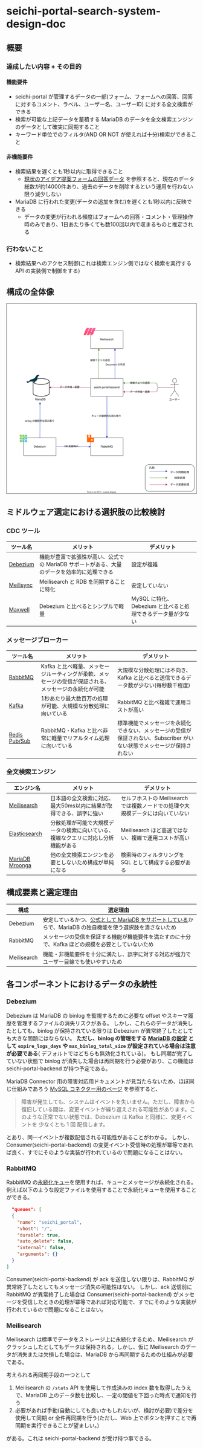 # seichi-portal-search-system-design-doc

## 概要

### 達成したい内容 + その目的

#### 機能要件

- seichi-portal が管理するデータの一部(フォーム、フォームへの回答、回答に対するコメント、ラベル、ユーザー名、ユーザーID)
  に対する全文検索ができる
- 検索が可能な上記データを蓄積する MariaDB のデータを全文検索エンジンのデータとして確実に同期すること
- キーワード単位でのフィルタ(AND OR NOT が使えれば十分)検索ができること

#### 非機能要件

- 検索結果を遅くとも1秒以内に取得できること
    - [現状のアイデア提案フォームの回答データ](https://redmine.seichi.click/projects/idea/issues)
      を参照すると、現在のデータ総数が約14000件あり、過去のデータを削除するという運用を行わない限り減少しない
- MariaDB に行われた変更(データの追加を含む)を遅くとも1秒以内に反映できる
    - データの変更が行われる頻度はフォームへの回答・コメント・管理操作時のみであり、1日あたり多くても数100回以内で収まるものと推定される

### 行わないこと

- 検索結果へのアクセス制御(これは検索エンジン側ではなく検索を実行する API の実装側で制御をする)

## 構成の全体像

![overview](./search-system-overview.drawio.svg)

## ミドルウェア選定における選択肢の比較検討

### CDC ツール

| ツール名                                               | メリット                                               | デメリット                                 |
|----------------------------------------------------|----------------------------------------------------|---------------------------------------|
| [Debezium](https://debezium.io/)                   | 機能が豊富で拡張性が高い、公式での MariaDB サポートがある、大量のデータを効率的に処理できる | 設定が複雑                                 |
| [Meilisync](https://github.com/long2ice/meilisync) | Meilisearch と RDB を同期することに特化                       | 安定していない                               |
| [Maxwell](https://github.com/zendesk/maxwell)      | Debezium と比べるとシンプルで軽量                              | MySQL に特化、Debezium と比べると処理できるデータ量が少ない |

### メッセージブローカー

| ツール名                                                                   | メリット                                                   | デメリット                                                             |
|------------------------------------------------------------------------|--------------------------------------------------------|-------------------------------------------------------------------|
| [RabbitMQ](https://www.rabbitmq.com/)                                  | Kafka と比べ軽量、メッセージルーティングが柔軟、メッセージの受信が保証される、メッセージの永続化が可能 | 大規模な分散処理には不向き、Kafka と比べると送信できるデータ数が少ない(毎秒数千程度)                    |
| [Kafka](https://kafka.apache.org/)                                     | 1秒あたり最大数百万の処理が可能、大規模な分散処理に向いている                        | RabbitMQ と比べ複雑で運用コストが高い                                           |
| [Redis Pub/Sub](https://redis.io/docs/latest/develop/interact/pubsub/) | RabbitMQ・Kafka と比べ非常に軽量でリアルタイム処理に向いている                 | 標準機能でメッセージを永続化できない、メッセージの受信が保証されない、Subscriber がいない状態でメッセージが保持されない |

### 全文検索エンジン

| エンジン名                                                          | メリット                                      | デメリット                                          |
|----------------------------------------------------------------|-------------------------------------------|------------------------------------------------|
| [Meilisearch](https://www.meilisearch.com/)                    | 日本語の全文検索に対応、最大50ms以内に結果が取得できる、誤字に強い       | セルフホストの Meilisearch では複数ノードでの処理や大規模データには向いていない |
| [Elasticsearch](https://www.elastic.co/jp/elasticsearch)       | 分散処理が可能で大規模データの検索に向いている、複雑なクエリに対応し分析機能がある | Meilisearch ほど高速ではない、複雑で運用コストが高い               |
| [MariaDB Mroonga](https://mariadb.com/kb/en/mroonga-overview/) | 他の全文検索エンジンを必要としないため構成が単純になる               | 検索時のフィルタリングを SQL として構成する必要がある                  |

## 構成要素と選定理由

| 構成          | 選定理由                                                                                                                                         |
|-------------|----------------------------------------------------------------------------------------------------------------------------------------------|
| Debezium    | 安定しているかつ、[公式として MariaDB をサポートしている](https://debezium.io/documentation/reference/stable/connectors/mariadb.html)からで、MariaDB の独自機能を使う選択肢を潰さないため |
| RabbitMQ    | メッセージの受信を保証する機能が機能要件を満たすのに十分で、Kafka ほどの規模を必要としていないため                                                                                         |
| Meilisearch | 機能・非機能要件を十分に満たし、誤字に対する対応が強力でユーザー目線でも使いやすいため                                                                                                  |

## 各コンポーネントにおけるデータの永続性

### Debezium

Debezium は MariaDB の binlog を監視するために必要な offset やスキーマ履歴を管理するファイルの消失リスクがある。
しかし、これらのデータが消失したとしても、binlog が保持されている限りは Debezium が異常終了したとしても大きな問題にはならない。
**ただし、binlog の管理をする [MariaDB の設定](https://mariadb.com/kb/en/using-and-maintaining-the-binary-log/)
として `expire_logs_days` や `max_binlog_total_size` が設定されている場合は注意が必要である**(
デフォルトではどちらも無効化されている)。
もし同期が完了していない状態で binlog が消失した場合は再同期を行う必要があり、この機能は seichi-portal-backend が持つ予定である。

MariaDB Connector
用の障害対応用ドキュメントが見当たらないため、ほぼ同じ仕組みであろう [MySQL コネクター用のページ](https://docs.redhat.com/ja/documentation/red_hat_integration/2022.q1/html/debezium_user_guide/how-debezium-mysql-connectors-handle-faults-and-problems#how-debezium-mysql-connectors-handle-faults-and-problems)
を参照すると、

> 障害が発生しても、システムはイベントを失いません。ただし、障害から復旧している間は、変更イベントが繰り返えされる可能性があります。このような正常でない状態では、Debezium
> は Kafka と同様に、変更イベントを 少なくとも 1 回 配信します。

とあり、同一イベントが複数配信される可能性があることがわかる。
しかし、Consumer(seichi-portal-backend) の変更イベント受信時の処理が冪等であれば良く、すでにそのような実装が行われているので問題になることはない。

### RabbitMQ

RabbitMQ の[永続化キュー](https://www.rabbitmq.com/docs/queues#durability)を使用すれば、キューとメッセージが永続化される。
例えば以下のような設定ファイルを使用することで永続化キューを使用することができる。

```json
  "queues": [
  {
    "name": "seichi_portal",
    "vhost": "/",
    "durable": true,
    "auto_delete": false,
    "internal": false,
    "arguments": {}
  }
]
```

Consumer(seichi-portal-backend) が ack を送信しない限りは、RabbitMQ が異常終了したとしてもメッセージ消失の可能性はない。
しかし、ack 送信前に RabbitMQ が異常終了した場合は Consumer(seichi-portal-backend)
がメッセージを受信したときの処理が冪等であれば対応可能で、すでにそのような実装が行われているので問題になることはない。

### Meilisearch

Meilisearch は標準でデータをストレージ上に永続化するため、Meilisearch がクラッシュしたとしてもデータは保持される。しかし、仮に
Meilisearch のデータが消失または欠損した場合は、MariaDB から再同期するための仕組みが必要である。

考えられる再同期手段の一つとして

1. Meilisearch の `/stats` API を使用して作成済みの index 数を取得したうえで、MariaDB 上のデータ数を比較し、一定の閾値を下回った時点で通知を行う
2. 必要があれば手動(自動にしても良いかもしれないが、検討が必要)で差分を使用して同期 or 全件再同期を行う(ただし、Web
   上でボタンを押すことで再同期を実行できることが望ましい。)

がある。これは seichi-portal-backend が受け持つ事できる。
